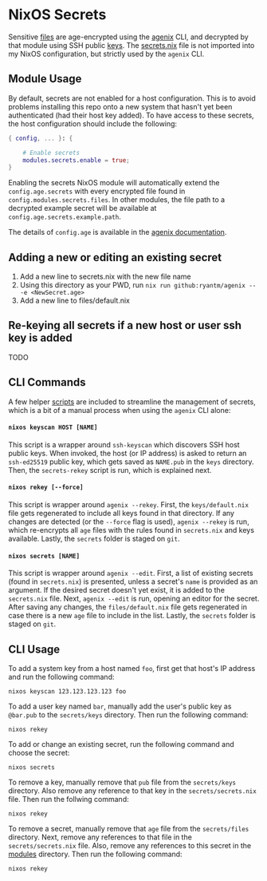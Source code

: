 # NixOS Secrets

Sensitive [files](https://github.com/suderman/nixos/tree/main/secrets/files)
are age-encrypted using the [agenix](https://github.com/ryantm/agenix) CLI,
and decrypted by that module using SSH public
[keys](https://github.com/suderman/nixos/tree/main/secrets/keys). The
[secrets.nix](https://github.com/suderman/nixos/blob/main/secrets/secrets.nix)
file is not imported into my NixOS configuration, but strictly used by the `agenix` CLI.

## Module Usage

By default, secrets are not enabled for a host configuration. This is to avoid 
problems installing this repo onto a new system that hasn't yet been authenticated 
(had their host key added). To have access to these secrets, the host configuration 
should include the following:

```nix
{ config, ... }: {

    # Enable secrets
    modules.secrets.enable = true;
}
```

Enabling the secrets NixOS module will automatically extend the
`config.age.secrets` with every encrypted file found in
`config.modules.secrets.files`. In other modules, the file path to a decrypted
example secret will be available at `config.age.secrets.example.path`.

The details of `config.age` is available in the [agenix
documentation](https://github.com/ryantm/agenix#reference).

## Adding a new or editing an existing secret
1. Add a new line to secrets.nix with the new file name
2. Using this directory as your PWD, run `nix run github:ryantm/agenix -- -e <NewSecret.age>`
3. Add a new line to files/default.nix

## Re-keying all secrets if a new host or user ssh key is added
TODO



## CLI Commands

A few helper
[scripts](https://github.com/suderman/nixos/tree/main/secrets/scripts) are
included to streamline the management of secrets, which is a bit of a manual
process when using the `agenix` CLI alone:

#### `nixos keyscan HOST [NAME]`

This script is a wrapper around `ssh-keyscan` which discovers SSH host public
keys. When invoked, the host (or IP address) is asked to return an
`ssh-ed25519` public key, which gets saved as `NAME.pub` in the `keys`
directory. Then, the `secrets-rekey` script is run, which is explained next. 

#### `nixos rekey [--force]`

This script is wrapper around `agenix --rekey`. First, the `keys/default.nix`
file gets regenerated to include all keys found in that directory. If any
changes are detected (or the `--force` flag is used), `agenix --rekey` is run,
which re-encrypts all `age` files with the rules found in `secrets.nix` and
keys available. Lastly, the `secrets` folder is staged on `git`.

#### `nixos secrets [NAME]`

This script is wrapper around `agenix --edit`. First, a list of existing
secrets (found in `secrets.nix`) is presented, unless a secret's `name` is
provided as an argument. If the desired secret doesn't yet exist, it is added
to the `secrets.nix` file. Next, `agenix --edit` is run, opening an editor for
the secret. After saving any changes, the `files/default.nix` file gets
regenerated in case there is a new `age` file to include in the list. Lastly,
the `secrets` folder is staged on `git`.

## CLI Usage

To add a system key from a host named `foo`, first get that host's IP address
and run the following command:

    nixos keyscan 123.123.123.123 foo

To add a user key named `bar`, manually add the user's public key as `@bar.pub`
to the `secrets/keys` directory. Then run the following command:

    nixos rekey

To add or change an existing secret, run the following command and choose the secret:

    nixos secrets

To remove a key, manually remove that `pub` file from the `secrets/keys`
directory. Also remove any reference to that key in the `secrets/secrets.nix`
file. Then run the follwing command:

    nixos rekey

To remove a secret, manually remove that `age` file from the `secrets/files`
directory. Next, remove any references to that file in the
`secrets/secrets.nix` file. Also, remove any references to this secret in the
[modules](https://github.com/suderman/nixos/tree/main/modules) directory. Then
run the following command:

    nixos rekey
